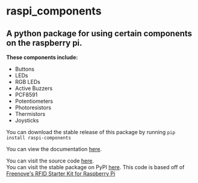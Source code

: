 # raspi_components

## A python package for using certain components on the raspberry pi.

**These components include:**
- Buttons
- LEDs
- RGB LEDs
- Active Buzzers
- PCF8591
- Potentiometers
- Photoresistors
- Thermistors
- Joysticks

You can download the stable release of this package by running
`pip install raspi-components`

You can view the documentation [here](https://raspi-components.readthedocs.io/en/latest/?#).

You can visit the source code [here](https://github.com/Builder212/raspi_components).  
You can visit the stable package on PyPI [here](https://pypi.org/project/raspi-components).
This code is based off of [Freenove's RFID Starter Kit for Raspberry Pi](https://github.com/Freenove/Freenove_RFID_Starter_Kit_for_Raspberry_Pi/)
